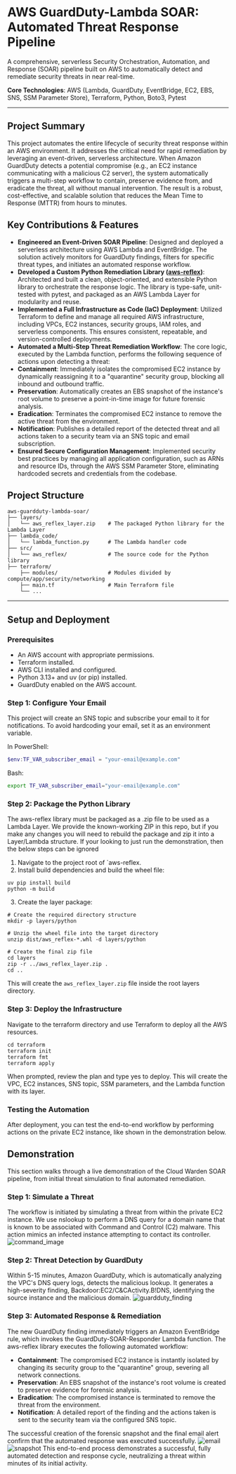 # AWS GuardDuty-Lambda SOAR: Automated Threat Response Pipeline
A comprehensive, serverless Security Orchestration, Automation, and Response (SOAR) pipeline built on AWS to automatically detect and remediate security threats in near real-time.

__Core Technologies__: AWS (Lambda, GuardDuty, EventBridge, EC2, EBS, SNS, SSM Parameter Store), Terraform, Python, Boto3, Pytest

---
## Project Summary
This project automates the entire lifecycle of security threat response within an AWS environment. It addresses the critical need for rapid remediation by leveraging an event-driven, serverless architecture. When Amazon GuardDuty detects a potential compromise (e.g., an EC2 instance communicating with a malicious C2 server), the system automatically triggers a multi-step workflow to contain, preserve evidence from, and eradicate the threat, all without manual intervention. The result is a robust, cost-effective, and scalable solution that reduces the Mean Time to Response (MTTR) from hours to minutes.

## Key Contributions & Features
- __Engineered an Event-Driven SOAR Pipeline__: Designed and deployed a serverless architecture using AWS Lambda and EventBridge. The solution actively monitors for GuardDuty findings, filters for specific threat types, and initiates an automated response workflow.
- __Developed a Custom Python Remediation Library ([aws-reflex](https://github.com/blu371ck/aws-reflex))__: Architected and built a clean, object-oriented, and extensible Python library to orchestrate the response logic. The library is type-safe, unit-tested with pytest, and packaged as an AWS Lambda Layer for modularity and reuse.
- __Implemented a Full Infrastructure as Code (IaC) Deployment__: Utilized Terraform to define and manage all required AWS infrastructure, including VPCs, EC2 instances, security groups, IAM roles, and serverless components. This ensures consistent, repeatable, and version-controlled deployments.
- __Automated a Multi-Step Threat Remediation Workflow__: The core logic, executed by the Lambda function, performs the following sequence of actions upon detecting a threat:
- __Containment__: Immediately isolates the compromised EC2 instance by dynamically reassigning it to a "quarantine" security group, blocking all inbound and outbound traffic.
- __Preservation__: Automatically creates an EBS snapshot of the instance's root volume to preserve a point-in-time image for future forensic analysis.
- __Eradication__: Terminates the compromised EC2 instance to remove the active threat from the environment.
- __Notification__: Publishes a detailed report of the detected threat and all actions taken to a security team via an SNS topic and email subscription.
- __Ensured Secure Configuration Management__: Implemented security best practices by managing all application configuration, such as ARNs and resource IDs, through the AWS SSM Parameter Store, eliminating hardcoded secrets and credentials from the codebase.

## Project Structure
```
aws-guardduty-lambda-soar/
├── layers/
│   └── aws_reflex_layer.zip    # The packaged Python library for the Lambda Layer
├── lambda_code/
│   └── lambda_function.py      # The Lambda handler code
├── src/
│   └── aws_reflex/             # The source code for the Python library
├── terraform/
    ├── modules/                # Modules divided by compute/app/security/networking
    ├── main.tf                 # Main Terraform file
    └── ...
```

---
## Setup and Deployment

### Prerequisites

- An AWS account with appropriate permissions.
- Terraform installed.
- AWS CLI installed and configured.
- Python 3.13+ and uv (or pip) installed.
- GuardDuty enabled on the AWS account.

### Step 1: Configure Your Email

This project will create an SNS topic and subscribe your email to it for notifications. To avoid hardcoding your email, set it as an environment variable.

In PowerShell:

```powershell
$env:TF_VAR_subscriber_email = "your-email@example.com"
```

Bash:

```bash
export TF_VAR_subscriber_email="your-email@example.com"
```

### Step 2: Package the Python Library

The aws-reflex library must be packaged as a .zip file to be used as a Lambda Layer. We provide the known-working ZIP in this repo, but if you make any changes
you will need to rebuild the package and zip it into a Layer/Lambda structure. If your looking to just run the demonstration, then the below steps can be ignored

1. Navigate to the project root of `aws-reflex.
2. Install build dependencies and build the wheel file:

```
uv pip install build
python -m build
```

3. Create the layer package:

```
# Create the required directory structure
mkdir -p layers/python

# Unzip the wheel file into the target directory
unzip dist/aws_reflex-*.whl -d layers/python

# Create the final zip file
cd layers
zip -r ../aws_reflex_layer.zip .
cd ..
```

This will create the `aws_reflex_layer.zip` file inside the root layers directory.

### Step 3: Deploy the Infrastructure

Navigate to the terraform directory and use Terraform to deploy all the AWS resources.

```
cd terraform
terraform init
terraform fmt
terraform apply
```

When prompted, review the plan and type yes to deploy. This will create the VPC, EC2 instances, SNS topic, SSM parameters, and the Lambda function with its layer.

### Testing the Automation

After deployment, you can test the end-to-end workflow by performing actions on the private EC2 instance, like shown in the demonstration below.

## Demonstration
This section walks through a live demonstration of the Cloud Warden SOAR pipeline, from initial threat simulation to final automated remediation.

### Step 1: Simulate a Threat
The workflow is initiated by simulating a threat from within the private EC2 instance. We use nslookup to perform a DNS query for a domain name that is known to be associated with Command and Control (C2) malware. This action mimics an infected instance attempting to contact its controller.
![command_image](./images/command.png)

### Step 2: Threat Detection by GuardDuty
Within 5-15 minutes, Amazon GuardDuty, which is automatically analyzing the VPC's DNS query logs, detects the malicious lookup. It generates a high-severity finding, Backdoor:EC2/C&CActivity.B!DNS, identifying the source instance and the malicious domain.
![guardduty_finding](./images/guardduty.png)

### Step 3: Automated Response & Remediation
The new GuardDuty finding immediately triggers an Amazon EventBridge rule, which invokes the GuardDuty-SOAR-Responder Lambda function. The aws-reflex library executes the following automated workflow:
- __Containment__: The compromised EC2 instance is instantly isolated by changing its security group to the "quarantine" group, severing all network connections.
- __Preservation__: An EBS snapshot of the instance's root volume is created to preserve evidence for forensic analysis.
- __Eradication__: The compromised instance is terminated to remove the threat from the environment.
- __Notification__: A detailed report of the finding and the actions taken is sent to the security team via the configured SNS topic.

The successful creation of the forensic snapshot and the final email alert confirm that the automated response was executed successfully.
![email](./images/email.png)
![snapshot](./images/snapshot.png)
This end-to-end process demonstrates a successful, fully automated detection and response cycle, neutralizing a threat within minutes of its initial activity.